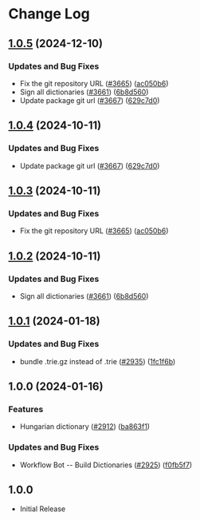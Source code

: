 # Change Log

## [1.0.5](https://github.com/SamErde/cspell-dicts/compare/@cspell/dict-hu-hu-v1.0.4...@cspell/dict-hu-hu@1.0.5) (2024-12-10)


### Updates and Bug Fixes

* Fix the git repository URL ([#3665](https://github.com/SamErde/cspell-dicts/issues/3665)) ([ac050b6](https://github.com/SamErde/cspell-dicts/commit/ac050b697d57820109995e92fac5ccc32ced1723))
* Sign all dictionaries ([#3661](https://github.com/SamErde/cspell-dicts/issues/3661)) ([6b8d560](https://github.com/SamErde/cspell-dicts/commit/6b8d560cf51a593458ce42bca415859f872cfc97))
* Update package git url ([#3667](https://github.com/SamErde/cspell-dicts/issues/3667)) ([629c7d0](https://github.com/SamErde/cspell-dicts/commit/629c7d0a5e1bacad1d3874b1f8372edc3494ef97))

## [1.0.4](https://github.com/streetsidesoftware/cspell-dicts/compare/@cspell/dict-hu-hu@1.0.3...@cspell/dict-hu-hu@1.0.4) (2024-10-11)


### Updates and Bug Fixes

* Update package git url ([#3667](https://github.com/streetsidesoftware/cspell-dicts/issues/3667)) ([629c7d0](https://github.com/streetsidesoftware/cspell-dicts/commit/629c7d0a5e1bacad1d3874b1f8372edc3494ef97))

## [1.0.3](https://github.com/streetsidesoftware/cspell-dicts/compare/@cspell/dict-hu-hu@1.0.2...@cspell/dict-hu-hu@1.0.3) (2024-10-11)


### Updates and Bug Fixes

* Fix the git repository URL ([#3665](https://github.com/streetsidesoftware/cspell-dicts/issues/3665)) ([ac050b6](https://github.com/streetsidesoftware/cspell-dicts/commit/ac050b697d57820109995e92fac5ccc32ced1723))

## [1.0.2](https://github.com/streetsidesoftware/cspell-dicts/compare/@cspell/dict-hu-hu@1.0.1...@cspell/dict-hu-hu@1.0.2) (2024-10-11)


### Updates and Bug Fixes

* Sign all dictionaries ([#3661](https://github.com/streetsidesoftware/cspell-dicts/issues/3661)) ([6b8d560](https://github.com/streetsidesoftware/cspell-dicts/commit/6b8d560cf51a593458ce42bca415859f872cfc97))

## [1.0.1](https://github.com/streetsidesoftware/cspell-dicts/compare/@cspell/dict-hu-hu@1.0.0...@cspell/dict-hu-hu@1.0.1) (2024-01-18)


### Updates and Bug Fixes

* bundle .trie.gz instead of .trie ([#2935](https://github.com/streetsidesoftware/cspell-dicts/issues/2935)) ([1fc1f6b](https://github.com/streetsidesoftware/cspell-dicts/commit/1fc1f6bd236ae43f391aa21b397b84135bcb3737))

## 1.0.0 (2024-01-16)


### Features

* Hungarian dictionary ([#2912](https://github.com/streetsidesoftware/cspell-dicts/issues/2912)) ([ba863f1](https://github.com/streetsidesoftware/cspell-dicts/commit/ba863f1c71665c9f095240b96a781f689a2f6338))


### Updates and Bug Fixes

* Workflow Bot -- Build Dictionaries ([#2925](https://github.com/streetsidesoftware/cspell-dicts/issues/2925)) ([f0fb5f7](https://github.com/streetsidesoftware/cspell-dicts/commit/f0fb5f76e1b87c20eae38b52dde1067d9375bcb1))

## 1.0.0

- Initial Release

